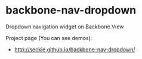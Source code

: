 backbone-nav-dropdown
=====================

Dropdown navigation widget on Backbone.View

Project page (You can see demos):
- http://seckie.github.io/backbone-nav-dropdown/
